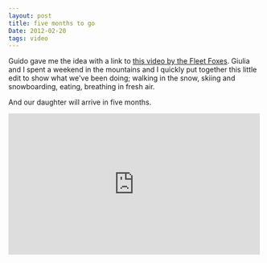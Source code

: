 ```yaml
---
layout: post
title: five months to go
Date: 2012-02-20
tags: video
---
```

 

Guido gave me the idea with a link to [this video by the Fleet Foxes](http://vimeo.com/21577557). Giulia and I spent a weekend in the mountains and I quickly put together this little edit to show what we've been doing; walking in the snow, skiing and snowboarding, eating, breathing in fresh air. 

And our daughter will arrive in five months.

<iframe src="http://player.vimeo.com/video/37147941" width="500" height="281" frameborder="0" > </iframe>
